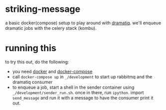 # striking-message
a basic docker(compose) setup to play around with [dramatiq](https://dramatiq.io). we'll enqueue dramatic jobs with the celery stack (kombu).

# running this

to try this out, do the following:

* you need [docker](https://docs.docker.com/get-started/) and [docker-compose](https://docs.docker.com/compose/)
* call `docker-compose up` in `_/development` to start up rabbitmq and the dramatiq consumer
* to enqueue a job, start a shell in the sender container using `_/development/sender_run.sh`. once in there, run `ipython`. import `send_message` and run it with a message to have the consumer print it out.

